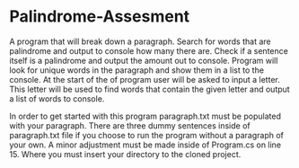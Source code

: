 # Palindrome-Assesment
A program that will break down a paragraph. Search for words that are palindrome and output to console how many there are. Check if a sentence itself is a palindrome and output the amount out to console. Program will look for unique words in the paragraph and show them in a list to the console. At the start of the of program user will be asked to input a letter. This letter will be used to find words that contain the given letter and output a list of words to console.

In order to get started with this program paragraph.txt must be populated with your paragraph. There are three dummy sentences inside of paragraph.txt file if you choose to run the program without a paragraph of your own. A minor adjustment must be made inside of Program.cs on line 15. Where you must insert your directory to the cloned project.
